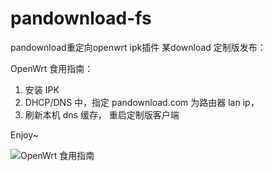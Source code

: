 # pandownload-fs
pandownload重定向openwrt ipk插件
某download 定制版发布：

OpenWrt 食用指南：

1. 安装 IPK
2. DHCP/DNS 中，指定 pandownload.com 为路由器 lan ip，
3. 刷新本机 dns 缓存， 重启定制版客户端

Enjoy~

![OpenWrt 食用指南](https://i.loli.net/2020/04/16/AZ5fCuDL7qEz89Y.png)

